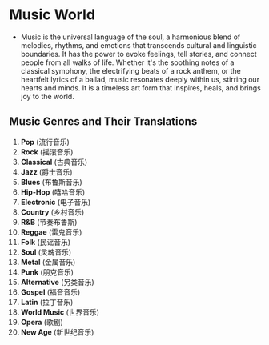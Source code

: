 # Music World

- Music is the universal language of the soul, a harmonious blend of melodies, rhythms, and emotions that transcends cultural and linguistic boundaries. It has the power to evoke feelings, tell stories, and connect people from all walks of life. Whether it's the soothing notes of a classical symphony, the electrifying beats of a rock anthem, or the heartfelt lyrics of a ballad, music resonates deeply within us, stirring our hearts and minds. It is a timeless art form that inspires, heals, and brings joy to the world.

## Music Genres and Their Translations

1. **Pop** (流行音乐)  
2. **Rock** (摇滚音乐)  
3. **Classical** (古典音乐)  
4. **Jazz** (爵士音乐)  
5. **Blues** (布鲁斯音乐)  
6. **Hip-Hop** (嘻哈音乐)  
7. **Electronic** (电子音乐)  
8. **Country** (乡村音乐)  
9. **R&B** (节奏布鲁斯)  
10. **Reggae** (雷鬼音乐)  
11. **Folk** (民谣音乐)  
12. **Soul** (灵魂音乐)  
13. **Metal** (金属音乐)  
14. **Punk** (朋克音乐)  
15. **Alternative** (另类音乐)  
16. **Gospel** (福音音乐)  
17. **Latin** (拉丁音乐)  
18. **World Music** (世界音乐)  
19. **Opera** (歌剧)  
20. **New Age** (新世纪音乐)  
